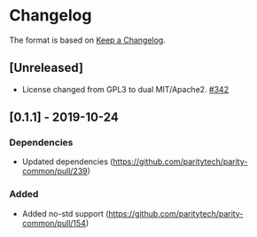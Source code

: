 # Changelog

The format is based on [Keep a Changelog].

[Keep a Changelog]: http://keepachangelog.com/en/1.0.0/

## [Unreleased]
- License changed from GPL3 to dual MIT/Apache2. [#342](https://github.com/paritytech/parity-common/pull/342)

## [0.1.1] - 2019-10-24
### Dependencies
- Updated dependencies (https://github.com/paritytech/parity-common/pull/239)
### Added 
- Added no-std support (https://github.com/paritytech/parity-common/pull/154)
